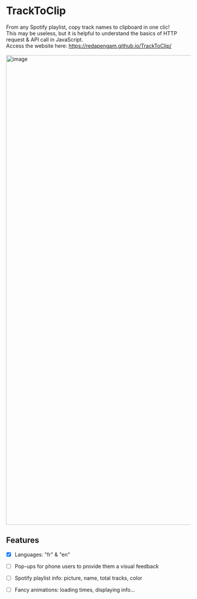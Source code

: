 # TrackToClip

From any Spotify playlist, copy track names to clipboard in one clic!<br/>
This may be useless, but it is helpful to understand the basics of HTTP request & API call in JavaScript.<br/>
Access the website here: https://redapengam.github.io/TrackToClip/ <br/><br/>
<img width="1280" alt="image" src="https://user-images.githubusercontent.com/71394086/217815256-b15e96e4-49a2-4826-bc24-9da57044e60c.png">

## Features

- [x] Languages: "fr" & "en"
- [ ] Pop-ups for phone users to provide them a visual feedback
- [ ] Spotify playlist info: picture, name, total tracks, color
- [ ] Fancy animations: loading times, displaying info...

